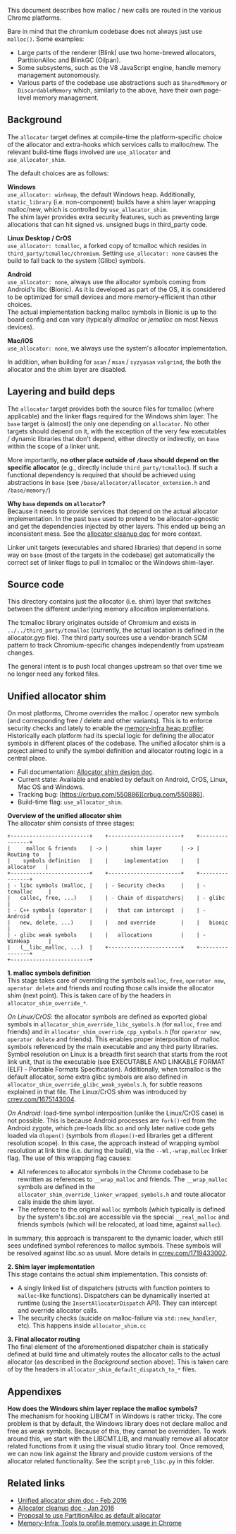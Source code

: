 This document describes how malloc / new calls are routed in the various Chrome
platforms.

Bare in mind that the chromium codebase does not always just use `malloc()`.
Some examples:
 - Large parts of the renderer (Blink) use two home-brewed allocators,
   PartitionAlloc and BlinkGC (Oilpan).
 - Some subsystems, such as the V8 JavaScript engine, handle memory management
   autonomously.
 - Various parts of the codebase use abstractions such as `SharedMemory` or
   `DiscardableMemory` which, similarly to the above, have their own page-level
   memory management.

Background
----------
The `allocator` target defines at compile-time the platform-specific choice of
the allocator and extra-hooks which services calls to malloc/new. The relevant
build-time flags involved are `use_allocator` and `use_allocator_shim`.

The default choices are as follows:

**Windows**  
`use_allocator: winheap`, the default Windows heap.
Additionally, `static_library` (i.e. non-component) builds have a shim
layer wrapping malloc/new, which is controlled by `use_allocator_shim`.  
The shim layer provides extra security features, such as preventing large
allocations that can hit signed vs. unsigned bugs in third_party code.

**Linux Desktop / CrOS**  
`use_allocator: tcmalloc`, a forked copy of tcmalloc which resides in
`third_party/tcmalloc/chromium`. Setting `use_allocator: none` causes the build
to fall back to the system (Glibc) symbols.

**Android**  
`use_allocator: none`, always use the allocator symbols coming from Android's
libc (Bionic). As it is developed as part of the OS, it is considered to be
optimized for small devices and more memory-efficient than other choices.  
The actual implementation backing malloc symbols in Bionic is up to the board
config and can vary (typically *dlmalloc* or *jemalloc* on most Nexus devices).

**Mac/iOS**  
`use_allocator: none`, we always use the system's allocator implementation.

In addition, when building for `asan` / `msan` / `syzyasan` `valgrind`, the
both the allocator and the shim layer are disabled.

Layering and build deps
-----------------------
The `allocator` target provides both the source files for tcmalloc (where
applicable) and the linker flags required for the Windows shim layer.
The `base` target is (almost) the only one depending on `allocator`. No other
targets should depend on it, with the exception of the very few executables /
dynamic libraries that don't depend, either directly or indirectly, on `base`
within the scope of a linker unit.

More importantly, **no other place outside of `/base` should depend on the
specific allocator** (e.g., directly include `third_party/tcmalloc`).
If such a functional dependency is required that should be achieved using
abstractions in `base` (see `/base/allocator/allocator_extension.h` and
`/base/memory/`)

**Why `base` depends on `allocator`?**  
Because it needs to provide services that depend on the actual allocator
implementation. In the past `base` used to pretend to be allocator-agnostic
and get the dependencies injected by other layers. This ended up being an
inconsistent mess.
See the [allocator cleanup doc][url-allocator-cleanup] for more context.

Linker unit targets (executables and shared libraries) that depend in some way
on `base` (most of the targets in the codebase) get automatically the correct
set of linker flags to pull in tcmalloc or the Windows shim-layer.


Source code
-----------
This directory contains just the allocator (i.e. shim) layer that switches
between the different underlying memory allocation implementations.

The tcmalloc library originates outside of Chromium and exists in
`../../third_party/tcmalloc` (currently, the actual location is defined in the
allocator.gyp file). The third party sources use a vendor-branch SCM pattern to
track Chromium-specific changes independently from upstream changes.

The general intent is to push local changes upstream so that over
time we no longer need any forked files.


Unified allocator shim
----------------------
On most platforms, Chrome overrides the malloc / operator new symbols (and
corresponding free / delete and other variants). This is to enforce security
checks and lately to enable the
[memory-infra heap profiler][url-memory-infra-heap-profiler].  
Historically each platform had its special logic for defining the allocator
symbols in different places of the codebase. The unified allocator shim is
a project aimed to unify the symbol definition and allocator routing logic in
a central place.

 - Full documentation: [Allocator shim design doc][url-allocator-shim].
 - Current state: Available and enabled by default on Android, CrOS, Linux,
   Mac OS and Windows.
 - Tracking bug: [https://crbug.com/550886][crbug.com/550886].
 - Build-time flag: `use_allocator_shim`.

**Overview of the unified allocator shim**  
The allocator shim consists of three stages:
```
+-------------------------+    +-----------------------+    +----------------+
|     malloc & friends    | -> |       shim layer      | -> |   Routing to   |
|    symbols definition   |    |     implementation    |    |    allocator   |
+-------------------------+    +-----------------------+    +----------------+
| - libc symbols (malloc, |    | - Security checks     |    | - tcmalloc     |
|   calloc, free, ...)    |    | - Chain of dispatchers|    | - glibc        |
| - C++ symbols (operator |    |   that can intercept  |    | - Android      |
|   new, delete, ...)     |    |   and override        |    |   bionic       |
| - glibc weak symbols    |    |   allocations         |    | - WinHeap      |
|   (__libc_malloc, ...)  |    +-----------------------+    +----------------+
+-------------------------+
```

**1. malloc symbols definition**  
This stage takes care of overriding the symbols `malloc`, `free`,
`operator new`, `operator delete` and friends and routing those calls inside the
allocator shim (next point).
This is taken care of by the headers in `allocator_shim_override_*`.

*On Linux/CrOS*: the allocator symbols are defined as exported global symbols
in `allocator_shim_override_libc_symbols.h` (for `malloc`, `free` and friends)
and in `allocator_shim_override_cpp_symbols.h` (for `operator new`,
`operator delete` and friends).
This enables proper interposition of malloc symbols referenced by the main
executable and any third party libraries. Symbol resolution on Linux is a breadth first search that starts from the root link unit, that is the executable
(see EXECUTABLE AND LINKABLE FORMAT (ELF) - Portable Formats Specification).
Additionally, when tcmalloc is the default allocator, some extra glibc symbols
are also defined in `allocator_shim_override_glibc_weak_symbols.h`, for subtle
reasons explained in that file.
The Linux/CrOS shim was introduced by
[crrev.com/1675143004](https://crrev.com/1675143004).

*On Android*: load-time symbol interposition (unlike the Linux/CrOS case) is not
possible. This is because Android processes are `fork()`-ed from the Android
zygote, which pre-loads libc.so and only later native code gets loaded via
`dlopen()` (symbols from `dlopen()`-ed libraries get a different resolution
scope).
In this case, the approach instead of wrapping symbol resolution at link time
(i.e. during the build), via the `--Wl,-wrap,malloc` linker flag.
The use of this wrapping flag causes:
 - All references to allocator symbols in the Chrome codebase to be rewritten as
   references to `__wrap_malloc` and friends. The `__wrap_malloc` symbols are
   defined in the `allocator_shim_override_linker_wrapped_symbols.h` and
   route allocator calls inside the shim layer.
 - The reference to the original `malloc` symbols (which typically is defined by
   the system's libc.so) are accessible via the special `__real_malloc` and
   friends symbols (which will be relocated, at load time, against `malloc`).

In summary, this approach is transparent to the dynamic loader, which still sees
undefined symbol references to malloc symbols.
These symbols will be resolved against libc.so as usual.
More details in [crrev.com/1719433002](https://crrev.com/1719433002).

**2. Shim layer implementation**  
This stage contains the actual shim implementation. This consists of:
- A singly linked list of dispatchers (structs with function pointers to `malloc`-like functions). Dispatchers can be dynamically inserted at runtime
(using the `InsertAllocatorDispatch` API). They can intercept and override
allocator calls.
- The security checks (suicide on malloc-failure via `std::new_handler`, etc).
This happens inside `allocator_shim.cc`

**3. Final allocator routing**  
The final element of the aforementioned dispatcher chain is statically defined
at build time and ultimately routes the allocator calls to the actual allocator
(as described in the *Background* section above). This is taken care of by the
headers in `allocator_shim_default_dispatch_to_*` files.


Appendixes
----------
**How does the Windows shim layer replace the malloc symbols?**  
The mechanism for hooking LIBCMT in Windows is rather tricky.  The core
problem is that by default, the Windows library does not declare malloc and
free as weak symbols.  Because of this, they cannot be overridden.  To work
around this, we start with the LIBCMT.LIB, and manually remove all allocator
related functions from it using the visual studio library tool.  Once removed,
we can now link against the library and provide custom versions of the
allocator related functionality.
See the script `preb_libc.py` in this folder.

Related links
-------------
- [Unified allocator shim doc - Feb 2016][url-allocator-shim]
- [Allocator cleanup doc - Jan 2016][url-allocator-cleanup]
- [Proposal to use PartitionAlloc as default allocator](https://crbug.com/339604)
- [Memory-Infra: Tools to profile memory usage in Chrome](/docs/memory-infra/README.md)

[url-allocator-cleanup]: https://docs.google.com/document/d/1V77Kgp_4tfaaWPEZVxNevoD02wXiatnAv7Ssgr0hmjg/edit?usp=sharing
[url-memory-infra-heap-profiler]: /docs/memory-infra/heap_profiler.md
[url-allocator-shim]: https://docs.google.com/document/d/1yKlO1AO4XjpDad9rjcBOI15EKdAGsuGO_IeZy0g0kxo/edit?usp=sharing
